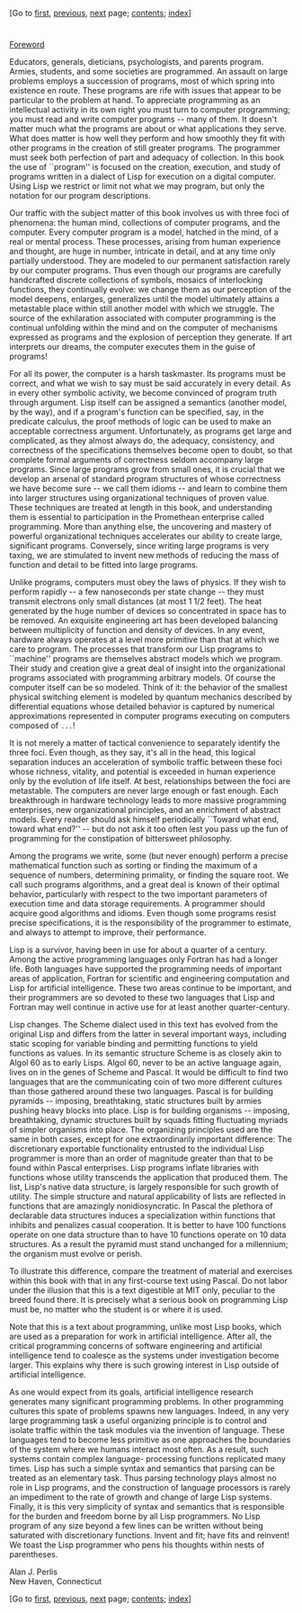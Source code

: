 [Go to [first](book.html), [previous](book-Z-H-4.html),
[next](book-Z-H-6.html) page;   [contents](book-Z-H-4.html#%_toc_start);
[index](book-Z-H-38.html#%_index_start)]

#



[Foreword](book-Z-H-4.html#%_toc_%_chap_Temp_2)

Educators, generals, dieticians, psychologists, and parents program. Armies,
students, and some societies are programmed. An assault on large problems
employs a succession of programs, most of which spring into existence en
route. These programs are rife with issues that appear to be particular to the
problem at hand. To appreciate programming as an intellectual activity in its
own right you must turn to computer programming; you must read and write
computer programs -- many of them. It doesn't matter much what the programs
are about or what applications they serve. What does matter is how well they
perform and how smoothly they fit with other programs in the creation of still
greater programs. The programmer must seek both perfection of part and
adequacy of collection. In this book the use of ``program'' is focused on the
creation, execution, and study of programs written in a dialect of Lisp for
execution on a digital computer. Using Lisp we restrict or limit not what we
may program, but only the notation for our program descriptions.

Our traffic with the subject matter of this book involves us with three foci
of phenomena: the human mind, collections of computer programs, and the
computer. Every computer program is a model, hatched in the mind, of a real or
mental process. These processes, arising from human experience and thought,
are huge in number, intricate in detail, and at any time only partially
understood. They are modeled to our permanent satisfaction rarely by our
computer programs. Thus even though our programs are carefully handcrafted
discrete collections of symbols, mosaics of interlocking functions, they
continually evolve: we change them as our perception of the model deepens,
enlarges, generalizes until the model ultimately attains a metastable place
within still another model with which we struggle. The source of the
exhilaration associated with computer programming is the continual unfolding
within the mind and on the computer of mechanisms expressed as programs and
the explosion of perception they generate. If art interprets our dreams, the
computer executes them in the guise of programs!

For all its power, the computer is a harsh taskmaster. Its programs must be
correct, and what we wish to say must be said accurately in every detail. As
in every other symbolic activity, we become convinced of program truth through
argument. Lisp itself can be assigned a semantics (another model, by the way),
and if a program's function can be specified, say, in the predicate calculus,
the proof methods of logic can be used to make an acceptable correctness
argument. Unfortunately, as programs get large and complicated, as they almost
always do, the adequacy, consistency, and correctness of the specifications
themselves become open to doubt, so that complete formal arguments of
correctness seldom accompany large programs. Since large programs grow from
small ones, it is crucial that we develop an arsenal of standard program
structures of whose correctness we have become sure -- we call them idioms --
and learn to combine them into larger structures using organizational
techniques of proven value. These techniques are treated at length in this
book, and understanding them is essential to participation in the Promethean
enterprise called programming. More than anything else, the uncovering and
mastery of powerful organizational techniques accelerates our ability to
create large, significant programs. Conversely, since writing large programs
is very taxing, we are stimulated to invent new methods of reducing the mass
of function and detail to be fitted into large programs.

Unlike programs, computers must obey the laws of physics. If they wish to
perform rapidly -- a few nanoseconds per state change -- they must transmit
electrons only small distances (at most 1 1/2 feet). The heat generated by the
huge number of devices so concentrated in space has to be removed. An
exquisite engineering art has been developed balancing between multiplicity of
function and density of devices. In any event, hardware always operates at a
level more primitive than that at which we care to program. The processes that
transform our Lisp programs to ``machine'' programs are themselves abstract
models which we program. Their study and creation give a great deal of insight
into the organizational programs associated with programming arbitrary models.
Of course the computer itself can be so modeled. Think of it: the behavior of
the smallest physical switching element is modeled by quantum mechanics
described by differential equations whose detailed behavior is captured by
numerical approximations represented in computer programs executing on
computers composed of `...`!

It is not merely a matter of tactical convenience to separately identify the
three foci. Even though, as they say, it's all in the head, this logical
separation induces an acceleration of symbolic traffic between these foci
whose richness, vitality, and potential is exceeded in human experience only
by the evolution of life itself. At best, relationships between the foci are
metastable. The computers are never large enough or fast enough. Each
breakthrough in hardware technology leads to more massive programming
enterprises, new organizational principles, and an enrichment of abstract
models. Every reader should ask himself periodically ``Toward what end, toward
what end?'' -- but do not ask it too often lest you pass up the fun of
programming for the constipation of bittersweet philosophy.

Among the programs we write, some (but never enough) perform a precise
mathematical function such as sorting or finding the maximum of a sequence of
numbers, determining primality, or finding the square root. We call such
programs algorithms, and a great deal is known of their optimal behavior,
particularly with respect to the two important parameters of execution time
and data storage requirements. A programmer should acquire good algorithms and
idioms. Even though some programs resist precise specifications, it is the
responsibility of the programmer to estimate, and always to attempt to
improve, their performance.

Lisp is a survivor, having been in use for about a quarter of a century. Among
the active programming languages only Fortran has had a longer life. Both
languages have supported the programming needs of important areas of
application, Fortran for scientific and engineering computation and Lisp for
artificial intelligence. These two areas continue to be important, and their
programmers are so devoted to these two languages that Lisp and Fortran may
well continue in active use for at least another quarter-century.

Lisp changes. The Scheme dialect used in this text has evolved from the
original Lisp and differs from the latter in several important ways, including
static scoping for variable binding and permitting functions to yield
functions as values. In its semantic structure Scheme is as closely akin to
Algol 60 as to early Lisps. Algol 60, never to be an active language again,
lives on in the genes of Scheme and Pascal. It would be difficult to find two
languages that are the communicating coin of two more different cultures than
those gathered around these two languages. Pascal is for building pyramids --
imposing, breathtaking, static structures built by armies pushing heavy blocks
into place. Lisp is for building organisms -- imposing, breathtaking, dynamic
structures built by squads fitting fluctuating myriads of simpler organisms
into place. The organizing principles used are the same in both cases, except
for one extraordinarily important difference: The discretionary exportable
functionality entrusted to the individual Lisp programmer is more than an
order of magnitude greater than that to be found within Pascal enterprises.
Lisp programs inflate libraries with functions whose utility transcends the
application that produced them. The list, Lisp's native data structure, is
largely responsible for such growth of utility. The simple structure and
natural applicability of lists are reflected in functions that are amazingly
nonidiosyncratic. In Pascal the plethora of declarable data structures induces
a specialization within functions that inhibits and penalizes casual
cooperation. It is better to have 100 functions operate on one data structure
than to have 10 functions operate on 10 data structures. As a result the
pyramid must stand unchanged for a millennium; the organism must evolve or
perish.

To illustrate this difference, compare the treatment of material and exercises
within this book with that in any first-course text using Pascal. Do not labor
under the illusion that this is a text digestible at MIT only, peculiar to the
breed found there. It is precisely what a serious book on programming Lisp
must be, no matter who the student is or where it is used.

Note that this is a text about programming, unlike most Lisp books, which are
used as a preparation for work in artificial intelligence. After all, the
critical programming concerns of software engineering and artificial
intelligence tend to coalesce as the systems under investigation become
larger. This explains why there is such growing interest in Lisp outside of
artificial intelligence.

As one would expect from its goals, artificial intelligence research generates
many significant programming problems. In other programming cultures this
spate of problems spawns new languages. Indeed, in any very large programming
task a useful organizing principle is to control and isolate traffic within
the task modules via the invention of language. These languages tend to become
less primitive as one approaches the boundaries of the system where we humans
interact most often. As a result, such systems contain complex language-
processing functions replicated many times. Lisp has such a simple syntax and
semantics that parsing can be treated as an elementary task. Thus parsing
technology plays almost no role in Lisp programs, and the construction of
language processors is rarely an impediment to the rate of growth and change
of large Lisp systems. Finally, it is this very simplicity of syntax and
semantics that is responsible for the burden and freedom borne by all Lisp
programmers. No Lisp program of any size beyond a few lines can be written
without being saturated with discretionary functions. Invent and fit; have
fits and reinvent! We toast the Lisp programmer who pens his thoughts within
nests of parentheses.

Alan J. Perlis  
New Haven, Connecticut

[Go to [first](book.html), [previous](book-Z-H-4.html),
[next](book-Z-H-6.html) page;   [contents](book-Z-H-4.html#%_toc_start);
[index](book-Z-H-38.html#%_index_start)]

